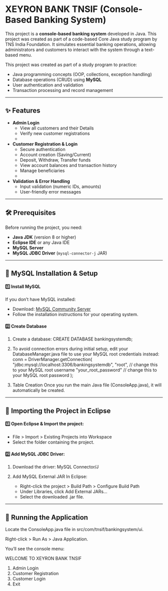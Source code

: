 
# XEYRON BANK TNSIF (Console-Based Banking System)

This project is a **console-based banking system** developed in Java. This project was created as part of a code-based Core Java study program by TNS India Foundation. It simulates essential banking operations, allowing administrators and customers to interact with the system through a text-based menu.


This project was created as part of a study program to practice:

- Java programming concepts (OOP, collections, exception handling)
- Database operations (CRUD) using **MySQL**
- User authentication and validation
- Transaction processing and record management


---


## ✨ Features

- **Admin Login**
  - View all customers and their Details
  - Verify new customer registrations
  - 
- **Customer Registration & Login**
  - Secure authentication
  - Account creation (Saving/Current)
  - Deposit, Withdraw, Transfer funds
  - View account balances and transaction history
  - Manage beneficiaries
  - 
- **Validation & Error Handling**
  - Input validation (numeric IDs, amounts)
  - User-friendly error messages


---


## 🛠️ Prerequisites

Before running the project, you need:

- **Java JDK** (version 8 or higher)
- **Eclipse IDE** or any Java IDE
- **MySQL Server**
- **MySQL JDBC Driver** (`mysql-connector-j` JAR)


---


## 🐬 MySQL Installation & Setup

#### 1️⃣ Install MySQL

If you don’t have MySQL installed:

- Download: [MySQL Community Server](https://dev.mysql.com/downloads/mysql/)
- Follow the installation instructions for your operating system.

#### 2️⃣ Create Database

1. Create a database:
    CREATE DATABASE bankingsystemdb;

2. To avoid connection errors during initial setup, edit your DatabaseManager.java file to use your MySQL root credentials instead:
          conn = DriverManager.getConnection(
            "jdbc:mysql://localhost:3306/bankingsystemdb",
            "root", // change this to your MySQL root username
            "your_root_password" // change this to your MySQL root password
          );

3. Table Creation
    Once you run the main Java file (ConsoleApp.java), it will automatically be created.

---

## 🧩 Importing the Project in Eclipse

#### 1️⃣ Open Eclipse & Import the project:

- File > Import > Existing Projects into Workspace
- Select the folder containing the project.


#### 2️⃣ Add MySQL JDBC Driver:

1. Download the driver: 
    MySQL Connector/J
  
2. Add MySQL External JAR In Eclipse:  
   - Right-click the project > Build Path > Configure Build Path
   - Under Libraries, click Add External JARs...
   - Select the downloaded .jar file.

---

## 🏃 Running the Application

Locate the ConsoleApp.java file in src/com/tnsif/bankingsystem/ui.

Right-click > Run As > Java Application.

You’ll see the console menu:


WELCOME TO XEYRON BANK TNSIF
1. Admin Login
2. Customer Registration
3. Customer Login
4. Exit
